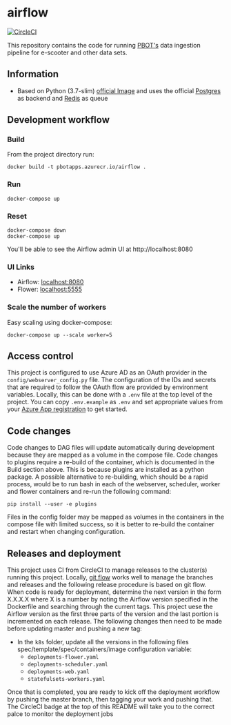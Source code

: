 # airflow
[![CircleCI](https://circleci.com/gh/mike-mcdonald/airflow/tree/master.svg?style=svg&circle-token=917f4ac9fbdc1406ed376aacd175600873520bc8)](https://circleci.com/gh/mike-mcdonald/airflow-base/tree/master)

This repository contains the code for running [PBOT's](https://portland.gov/transportation) data ingestion pipeline for e-scooter and other data sets.

## Information

* Based on Python (3.7-slim) [official Image](https://hub.docker.com/_/python/) and uses the official [Postgres](https://hub.docker.com/_/postgres/) as backend and [Redis](https://hub.docker.com/_/redis/) as queue

## Development workflow

### Build

From the project directory run:

    docker build -t pbotapps.azurecr.io/airflow .

### Run
    docker-compose up

### Reset
    docker-compose down
    docker-compose up

You'll be able to see the Airflow admin UI at http://localhost:8080

### UI Links

- Airflow: [localhost:8080](http://localhost:8080/)
- Flower: [localhost:5555](http://localhost:5555/)


### Scale the number of workers

Easy scaling using docker-compose:

    docker-compose up --scale worker=5

## Access control
This project is configured to use Azure AD as an OAuth provider in the `config/webserver_config.py` file.  The configuration of the IDs and secrets that are required to follow the OAuth flow are provided by environment variables.  Locally, this can be done with a `.env` file at the top level of the project.  You can copy `.env.example` as `.env` and set appropriate values from your [Azure App registration](https://docs.microsoft.com/en-us/azure/active-directory/develop/quickstart-register-app) to get started.

## Code changes
Code changes to DAG files will update automatically during development because they are mapped as a volume in the compose file.  Code changes to plugins require a re-build of the container, which is documented in the Build section above.  This is because plugins are installed as a python package.  A possible alternative to re-building, which should be a rapid process, would be to run bash in each of the webserver, scheduler, worker and flower containers and re-run the following command:

    pip install --user -e plugins

Files in the config folder may be mapped as volumes in the containers in the compose file with limited success, so it is better to re-build the container and restart when changing configuration.

## Releases and deployment
This project uses CI from CircleCI to manage releases to the cluster(s) running this project.  Locally, [git flow](https://www.atlassian.com/git/tutorials/comparing-workflows/gitflow-workflow) works well to manage the branches and releases and the following release procedure is based on git flow.  When code is ready for deployment, determine the next version in the form X.X.X.X where X is a number by noting the Airflow version specified in the Dockerfile and searching through the current tags.  This project uese the Airflow version as the first three parts of the version and the last portion is incremented on each release.  The following changes then need to be made before updating master and pushing a new tag:
* In the `k8s` folder, update all the versions in the following files spec/template/spec/containers/image configuration variable:
  * `deployments-flower.yaml`
  * `deployments-scheduler.yaml`
  * `deployments-web.yaml`
  * `statefulsets-workers.yaml`

Once that is completed, you are ready to kick off the deployment workflow by pushing the master branch, then tagging your work and pushing that.  The CircleCI badge at the top of this README will take you to the correct palce to monitor the deployment jobs

